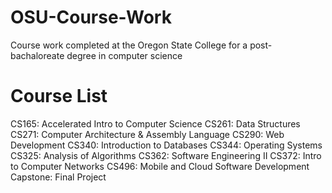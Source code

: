 # OSU-Course-Work
Course work completed at the Oregon State College for a post-bachaloreate degree in computer science

# Course List
CS165: Accelerated Intro to Computer Science
CS261: Data Structures
CS271: Computer Architecture & Assembly Language
CS290: Web Development
CS340: Introduction to Databases
CS344: Operating Systems
CS325: Analysis of Algorithms
CS362: Software Engineering II
CS372: Intro to Computer Networks
CS496: Mobile and Cloud Software Development
Capstone: Final Project